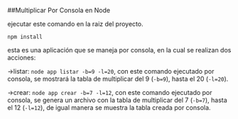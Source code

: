 ##Multiplicar Por Consola en Node

ejecutar este comando en la raiz del proyecto.
```
npm install
```

esta es una aplicación que se maneja por consola, en la cual se realizan dos acciones:

->listar: ```node app listar -b=9 -l=20```, con este comando ejecutado por consola, se mostrará la tabla de multiplicar del 9 (```-b=9```), hasta el 20 (```-l=20```).

->crear: ```node app crear -b=7 -l=12```, con este comando ejecutado por consola, se genera un archivo con la tabla de multiplicar del 7 (```-b=7```), hasta el 12 (```-l=12```), de igual manera se muestra la tabla creada por consola.
